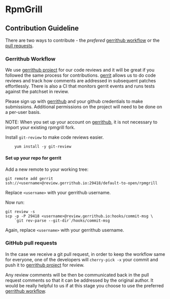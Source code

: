 RpmGrill
========

Contribution Guideline
-----------------------
There are two ways to contribute - the *prefered* [gerrithub workflow] or the
[pull requests].

### Gerrithub Workflow ###

We use [gerrithub project] for our code reviews and it will be great if you
followed the same process for contributions. [gerrit] allows us to do
code reviews and track how  comments are addressed in subsequent patches
effortlessly. There is also a CI that monitors gerrit events and runs tests
against the patchset in review.

Please sign up with [gerrithub] and your github credentials to make submissions.
Additional permissions on the project will need to be done on a per-user basis.

NOTE: When you set up your account on [gerrithub], it is not necessary to import
your existing rpmgrill fork.

Install `git-review` to make code reviews easier.
```
    yum install -y git-review
```

#### Set up your repo for gerrit ####

Add a new remote to your working tree:

    git remote add gerrit ssh://<username>@review.gerrithub.io:29418/default-to-open/rpmgrill

Replace `<username>` with your gerrithub username.

Now run:

    git review -s
    scp -p -P 29418 <username>@review.gerrithub.io:hooks/commit-msg \
        `git rev-parse --git-dir`/hooks/commit-msg

Again, replace `<username>` with your gerrithub username.

### GitHub pull requests  ###

In the case we receive a git pull request, in order to keep the workflow same
for everyone, one of the developers will `cherry-pick -x` your commit and push
it to [gerrithub project] for review.

Any review comments will be then be communicated back in the pull request
comments so that it can be addressed by the original author. It would be really
helpful to us if at this stage you choose to use the preferred
[gerrithub workflow].

[gerrithub]: https://review.gerrithub.io "gerrit hub"
[gerrithub project]: https://review.gerrithub.io/#/q/project:default-to-open/rpmgrill "gerrit workflow"
[gerrithub workflow]: .#gerrithub-workflow "Gerrithub Workflow"
[pull requests]: .#github-pull-requests "Github pull requests"
[gerrit]: http://www.vogella.com/tutorials/Gerrit/article.html "gerrit workflow"
